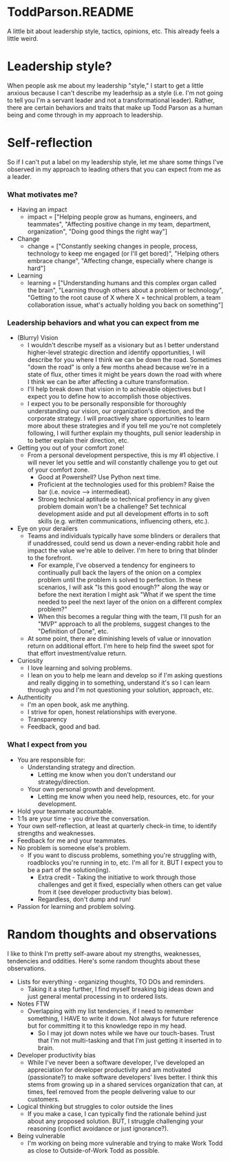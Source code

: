 # ToddParson.README
A little bit about leadership style, tactics, opinions, etc. This already feels a little weird.

# Leadership style? 
When people ask me about my leadership "style," I start to get a little anxious because I can't describe my leaderhsip as a style (i.e. I'm not going to tell you I'm a servant leader and not a transformational leader). Rather, there are certain behaviors and traits that make up Todd Parson as a human being and come through in my approach to leadership. 

# Self-reflection
So if I can't put a label on my leadership style, let me share some things I've observed in my approach to leading others that you can expect from me as a leader.

### What motivates me?
* Having an impact
  * impact = ["Helping people grow as humans, engineers, and teammates", "Affecting positive change in my team, department, organization", "Doing good things the right way"]
* Change
  * change = ["Constantly seeking changes in people, process, technology to keep me engaged (or I'll get bored)", "Helping others embrace change", "Affecting change, especially where change is hard"]
* Learning
  * learning = ["Understanding humans and this complex organ called the brain", "Learning through others about a problem or technology", "Getting to the root cause of X where X = technical problem, a team collaboration issue, what's actually holding you back on something"]
    
### Leadership behaviors and what you can expect from me
* (Blurry) Vision
  * I wouldn't describe myself as a visionary but as I better understand higher-level strategic direction and identify opportunities, I will describe for you where I think we can be down the road. Sometimes "down the road" is only a few months ahead because we're in a state of flux, other times it might be years down the road with where I think we can be after affecting a culture transformation.
  * I'll help break down that vision in to achievable objectives but I expect you to define how to accomplish those objectives.
  * I expect you to be personally responsible for thoroughly understanding our vision, our organization's direction, and the corporate strategy. I will proactively share opportunities to learn more about these strategies and if you tell me you're not completely following, I will  further explain my thoughts, pull senior leadership in to better explain their direction, etc. 
* Getting you out of your comfort zone!
  * From a personal development perspective, this is my #1 objective. I will never let you settle and will constantly challenge you to get out of your comfort zone. 
    * Good at Powershell? Use Python next time. 
    * Proficient at the technologies used for this problem? Raise the bar (i.e. novice --> intermedieat). 
    * Strong technical aptitude so technical profiency in any given problem domain won't be a challenge? Set technical development aside and put all development efforts in to soft skills (e.g. written communications, influencing others, etc.).
* Eye on your derailers
  * Teams and individuals typically have some blinders or derailers that if unaddressed, could send us down a never-ending rabbit hole and impact the value we're able to deliver. I'm here to bring that blinder to the forefront. 
    * For example, I've observed a tendency for engineers to continually pull back the layers of the onion on a complex problem until the problem is solved to perfection. In these scenarios, I will ask "Is this good enough?" along the way or before the next iteration I might ask "What if we spent the time needed to peel the next layer of the onion on a different complex problem?" 
    * When this becomes a regular thing with the team, I'll push for an "MVP" approach to all the problems, suggest changes to the "Definition of Done", etc.
  * At some point, there are diminishing levels of value or innovation return on additional effort. I'm here to help find the sweet spot for that effort investment/value return.
* Curiosity
  * I love learning and solving problems. 
  * I lean on you to help me learn and develop so if I'm asking questions and really digging in to something, understand it's so I can learn through you and I'm not questioning your solution, approach, etc.
* Authenticity 
  * I'm an open book, ask me anything.
  * I strive for open, honest relationships with everyone.
  * Transparency
  * Feedback, good and bad.

 ### What I expect from you
 * You are responsible for:
   * Understanding strategy and direction.
     * Letting me know when you don't understand our strategy/direction.
   * Your own personal growth and development.
     * Letting me know when you need help, resources, etc. for your development.
 * Hold your teammate accountable.
 * 1:1s are your time - you drive the conversation.
 * Your own self-reflection, at least at quarterly check-in time, to identify strengths and weaknesses.
 * Feedback for me and your teammates.
 * No problem is someone else's problem.
   * If you want to discuss problems, something you're struggling with, roadblocks you're running in to, etc. I'm all for it. BUT I expect you to be a part of the solution(ing). 
      * Extra credit - Taking the initiative to work through those challenges and get it fixed, especially when others can get value from it (see developer productivity bias below).
      * Regardless, don't dump and run!
 * Passion for learning and problem solving.
 
 # Random thoughts and observations
 I like to think I'm pretty self-aware about my strengths, weaknesses, tendencies and oddities. Here's some random thoughts about these observations.
 * Lists for everything - organizing thoughts, TO DOs and reminders.
   * Taking it a step further, I find myself breaking big ideas down and just general mental processing in to ordered lists.
 * Notes FTW
   * Overlapping with my list tendencies, if I need to remember something, I HAVE to write it down. Not always for future reference but for committing it to this knowledge repo in my head. 
     * So I may jot down notes while we have our touch-bases. Trust that I'm not multi-tasking and that I'm just getting it inserted in to brain.
 * Developer productivity bias
   * While I've never been a software developer, I've developed an appreciation for developer productivity and am motivated (passionate?) to make software developers' lives better. I think this stems from growing up in a shared services organization that can, at times, feel removed from the people delivering value to our customers.
 * Logical thinking but struggles to color outside the lines 
   * If you make a case, I can typically find the rationale behind just about any proposed solution. BUT, I struggle challenging your reasoning (conflict avoidance or just ignorance?). 
 * Being vulnerable
   * I'm working on being more vulnerable and trying to make Work Todd as close to Outside-of-Work Todd as possible.
